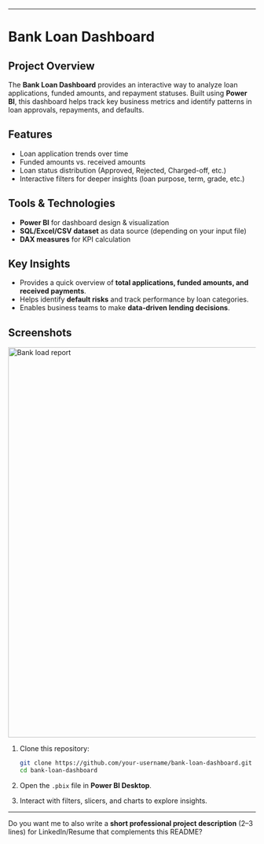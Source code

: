 
---

#  Bank Loan Dashboard

##  Project Overview

The **Bank Loan Dashboard** provides an interactive way to analyze loan applications, funded amounts, and repayment statuses. Built using **Power BI**, this dashboard helps track key business metrics and identify patterns in loan approvals, repayments, and defaults.

##  Features

* Loan application trends over time
* Funded amounts vs. received amounts
* Loan status distribution (Approved, Rejected, Charged-off, etc.)
* Interactive filters for deeper insights (loan purpose, term, grade, etc.)

##  Tools & Technologies

* **Power BI** for dashboard design & visualization
* **SQL/Excel/CSV dataset** as data source (depending on your input file)
* **DAX measures** for KPI calculation

##  Key Insights

* Provides a quick overview of **total applications, funded amounts, and received payments**.
* Helps identify **default risks** and track performance by loan categories.
* Enables business teams to make **data-driven lending decisions**.

##  Screenshots
<img width="1411" height="793" alt="Bank load report" src="https://github.com/user-attachments/assets/257ad00e-bb95-4bfe-b8e7-4e3f77d34e02" />


1. Clone this repository:

   ```bash
   git clone https://github.com/your-username/bank-loan-dashboard.git
   cd bank-loan-dashboard
   ```
2. Open the `.pbix` file in **Power BI Desktop**.
3. Interact with filters, slicers, and charts to explore insights.

---

Do you want me to also write a **short professional project description** (2–3 lines) for LinkedIn/Resume that complements this README?
